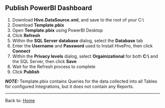 ## Publish PowerBI Dashboard

1. Download **Hive.DataSource.xml**, and save to the root of your C:\
1. Download **Template.pbix**
1. Open **Template.pbix** using PowerBI Desktop
1. Click **Refresh**
1. Within the **SQL Server database** dialog, select the **Database** tab
1. Enter the **Username** and **Password** used to Install HivePro, then click **Connect**
1. Within the **Privacy levels** dialog, select **Orgainizational** for both **C:\\** and the SQL Server, then click **Save**
1. Wait for the Refresh process to complete
1. Click **Publish**

**_NOTE:_** Template.pbix contains Queries for the data collected into all Tables for configured Integrations, but it does not contain any Reports.

---

Back to: [Home](README.md)

